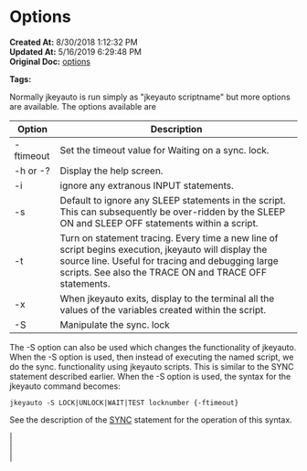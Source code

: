 # Options

**Created At:** 8/30/2018 1:12:32 PM  
**Updated At:** 5/16/2019 6:29:48 PM  
**Original Doc:** [options](https://docs.jbase.com/48575-jkeyauto/options)  

**Tags:**
<badge text='program profiling' vertical='middle' />

Normally jkeyauto is run simply as "jkeyauto scriptname" but more options are available. The options available are


| Option<br> | Description<br> |
| --- | --- |
| -ftimeout<br> | Set the timeout value for Waiting on a sync. lock.<br> |
| -h or -?<br> | Display the help screen.<br> |
| -i<br> | ignore any extranous INPUT statements.<br> |
| -s<br> | Default to ignore any SLEEP statements in the script. This can subsequently be over-ridden by the SLEEP ON and SLEEP OFF statements within a script.<br> |
| -t<br> | Turn on statement tracing. Every time a new line of script begins execution, jkeyauto will display the source line. Useful for tracing and debugging large scripts. See also the TRACE ON and TRACE OFF statements.<br> |
| -x<br> | When jkeyauto exits, display to the terminal all the values of the variables created within the script.<br> |
| -S<br> | Manipulate the sync. lock<br> |


The -S option can also be used which changes the functionality of jkeyauto. When the -S option is used, then instead of executing the named script, we do the sync. functionality using jkeyauto scripts. This is similar to the SYNC statement described earlier. When the -S option is used, the syntax for the jkeyauto command becomes:

```
jkeyauto -S LOCK|UNLOCK|WAIT|TEST locknumber {-ftimeout}
```

See the description of the [SYNC](sync) statement for the operation of this syntax.


| <br> | <br> |

